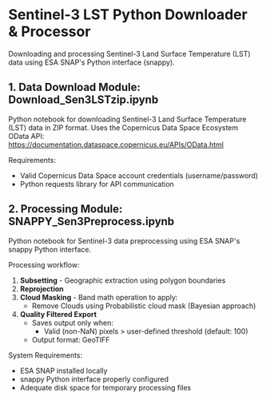 # Sentinel-3 LST Python Downloader & Processor
Downloading and processing Sentinel-3 Land Surface Temperature (LST) data using ESA SNAP's Python interface (snappy). 

## 1. Data Download Module: Download_Sen3LSTzip.ipynb
Python notebook for downloading Sentinel-3 Land Surface Temperature (LST) data in ZIP format. 
Uses the Copernicus Data Space Ecosystem OData API: https://documentation.dataspace.copernicus.eu/APIs/OData.html

Requirements:
- Valid Copernicus Data Space account credentials (username/password)
- Python requests library for API communication

## 2. Processing Module: SNAPPY_Sen3Preprocess.ipynb 
Python notebook for Sentinel-3 data preprocessing using ESA SNAP's snappy Python interface.

Processing workflow:
1. **Subsetting** - Geographic extraction using polygon boundaries
2. **Reprojection**
3. **Cloud Masking** - Band math operation to apply:
   - Remove Clouds using Probabilistic cloud mask (Bayesian approach)
4. **Quality Filtered Export**  
   - Saves output only when:  
     - Valid (non-NaN) pixels > user-defined threshold (default: 100)  
   - Output format: GeoTIFF

System Requirements:
- ESA SNAP installed locally
- snappy Python interface properly configured
- Adequate disk space for temporary processing files
